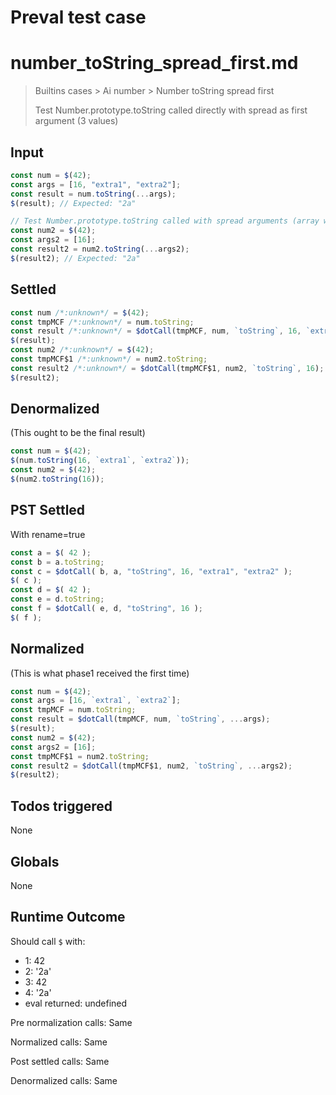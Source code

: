 # Preval test case

# number_toString_spread_first.md

> Builtins cases > Ai number > Number toString spread first
>
> Test Number.prototype.toString called directly with spread as first argument (3 values)

## Input

`````js filename=intro
const num = $(42);
const args = [16, "extra1", "extra2"];
const result = num.toString(...args);
$(result); // Expected: "2a"

// Test Number.prototype.toString called with spread arguments (array with 1 element)
const num2 = $(42);
const args2 = [16];
const result2 = num2.toString(...args2);
$(result2); // Expected: "2a"
`````


## Settled


`````js filename=intro
const num /*:unknown*/ = $(42);
const tmpMCF /*:unknown*/ = num.toString;
const result /*:unknown*/ = $dotCall(tmpMCF, num, `toString`, 16, `extra1`, `extra2`);
$(result);
const num2 /*:unknown*/ = $(42);
const tmpMCF$1 /*:unknown*/ = num2.toString;
const result2 /*:unknown*/ = $dotCall(tmpMCF$1, num2, `toString`, 16);
$(result2);
`````


## Denormalized
(This ought to be the final result)

`````js filename=intro
const num = $(42);
$(num.toString(16, `extra1`, `extra2`));
const num2 = $(42);
$(num2.toString(16));
`````


## PST Settled
With rename=true

`````js filename=intro
const a = $( 42 );
const b = a.toString;
const c = $dotCall( b, a, "toString", 16, "extra1", "extra2" );
$( c );
const d = $( 42 );
const e = d.toString;
const f = $dotCall( e, d, "toString", 16 );
$( f );
`````


## Normalized
(This is what phase1 received the first time)

`````js filename=intro
const num = $(42);
const args = [16, `extra1`, `extra2`];
const tmpMCF = num.toString;
const result = $dotCall(tmpMCF, num, `toString`, ...args);
$(result);
const num2 = $(42);
const args2 = [16];
const tmpMCF$1 = num2.toString;
const result2 = $dotCall(tmpMCF$1, num2, `toString`, ...args2);
$(result2);
`````


## Todos triggered


None


## Globals


None


## Runtime Outcome


Should call `$` with:
 - 1: 42
 - 2: '2a'
 - 3: 42
 - 4: '2a'
 - eval returned: undefined

Pre normalization calls: Same

Normalized calls: Same

Post settled calls: Same

Denormalized calls: Same
